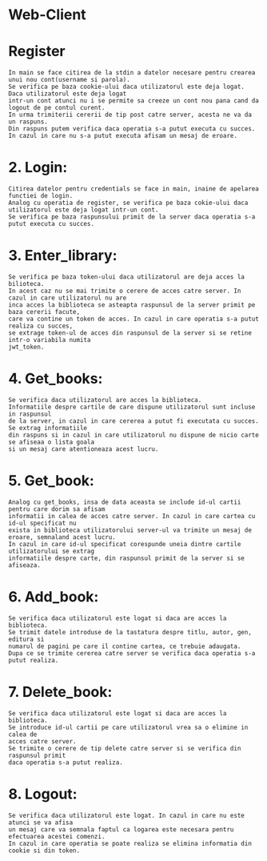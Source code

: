 # Web-Client

# Register
    In main se face citirea de la stdin a datelor necesare pentru crearea unui nou cont(username si parola).
    Se verifica pe baza cookie-ului daca utilizatorul este deja logat. Daca utilizatorul este deja logat 
    intr-un cont atunci nu i se permite sa creeze un cont nou pana cand da logout de pe contul curent.
    In urma trimiterii cererii de tip post catre server, acesta ne va da un raspuns.
    Din raspuns putem verifica daca operatia s-a putut executa cu succes.
    In cazul in care nu s-a putut executa afisam un mesaj de eroare.
    
# 2. Login:
    Citirea datelor pentru credentials se face in main, inaine de apelarea functiei de login.
    Analog cu operatia de register, se verifica pe baza cokie-ului daca 
    utilizatorul este deja logat intr-un cont.
    Se verifica pe baza raspunsului primit de la server daca operatia s-a putut executa cu succes.
    
# 3. Enter_library:
    Se verifica pe baza token-ului daca utilizatorul are deja acces la bilioteca. 
    In acest caz nu se mai trimite o cerere de acces catre server. In cazul in care utilizatorul nu are
    inca acces la biblioteca se asteapta raspunsul de la server primit pe baza cererii facute, 
    care va contine un token de acces. In cazul in care operatia s-a putut realiza cu succes,
    se extrage token-ul de acces din raspunsul de la server si se retine intr-o variabila numita
    jwt_token.
# 4. Get_books:
    Se verifica daca utilizatorul are acces la biblioteca.
    Informatiile despre cartile de care dispune utilizatorul sunt incluse in raspunsul
    de la server, in cazul in care cererea a putut fi executata cu succes. Se extrag informatiile
    din raspuns si in cazul in care utilizatorul nu dispune de nicio carte se afiseaa o lista goala
    si un mesaj care atentioneaza acest lucru.

# 5. Get_book:
    Analog cu get_books, insa de data aceasta se include id-ul cartii pentru care dorim sa afisam
    informatii in calea de acces catre server. In cazul in care cartea cu id-ul specificat nu
    exista in biblioteca utilizatorului server-ul va trimite un mesaj de eroare, semnaland acest lucru.
    In cazul in care id-ul specificat corespunde uneia dintre cartile utilizatorului se extrag
    informatiile despre carte, din raspunsul primit de la server si se afiseaza.
    
# 6. Add_book:
    Se verifica daca utilizatorul este logat si daca are acces la biblioteca.
    Se trimit datele introduse de la tastatura despre titlu, autor, gen, editura si
    numarul de pagini pe care il contine cartea, ce trebuie adaugata.
    Dupa ce se trimite cererea catre server se verifica daca operatia s-a putut realiza.
    
# 7. Delete_book:
    Se verifica daca utilizatorul este logat si daca are acces la biblioteca.
    Se introduce id-ul cartii pe care utilizatorul vrea sa o elimine in calea de
    acces catre server.
    Se trimite o cerere de tip delete catre server si se verifica din raspunsul primit
    daca operatia s-a putut realiza.

# 8. Logout:
    Se verifica daca utilizatorul este logat. In cazul in care nu este atunci se va afisa
    un mesaj care va semnala faptul ca logarea este necesara pentru efectuarea acestei comenzi.
    In cazul in care operatia se poate realiza se elimina informatia din cookie si din token.
